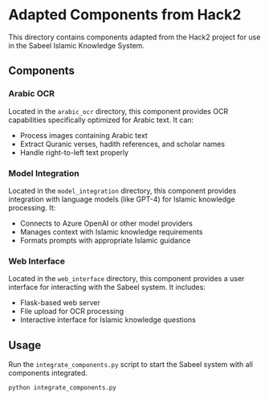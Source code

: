 # Adapted Components from Hack2

This directory contains components adapted from the Hack2 project for use in the Sabeel Islamic Knowledge System.

## Components

### Arabic OCR
Located in the `arabic_ocr` directory, this component provides OCR capabilities specifically optimized for Arabic text. It can:
- Process images containing Arabic text
- Extract Quranic verses, hadith references, and scholar names
- Handle right-to-left text properly

### Model Integration
Located in the `model_integration` directory, this component provides integration with language models (like GPT-4) for Islamic knowledge processing. It:
- Connects to Azure OpenAI or other model providers
- Manages context with Islamic knowledge requirements
- Formats prompts with appropriate Islamic guidance

### Web Interface
Located in the `web_interface` directory, this component provides a user interface for interacting with the Sabeel system. It includes:
- Flask-based web server
- File upload for OCR processing
- Interactive interface for Islamic knowledge questions

## Usage

Run the `integrate_components.py` script to start the Sabeel system with all components integrated.

```
python integrate_components.py
```
